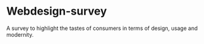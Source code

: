 Webdesign-survey
================

A survey to highlight the tastes of consumers in terms of design, usage and modernity.
